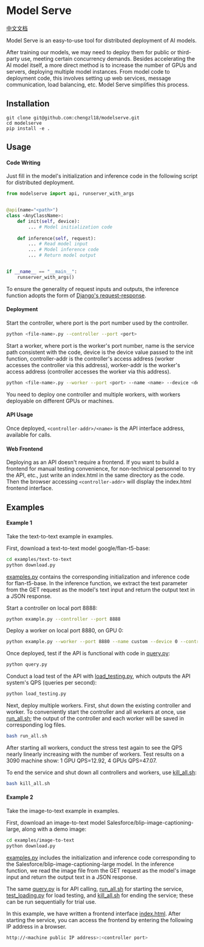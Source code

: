 # Model Serve

[中文文档](README-zh.md)

Model Serve is an easy-to-use tool for distributed deployment of AI models.

After training our models, we may need to deploy them for public or third-party use, meeting certain concurrency demands. Besides accelerating the AI model itself, a more direct method is to increase the number of GPUs and servers, deploying multiple model instances. From model code to deployment code, this involves setting up web services, message communication, load balancing, etc. Model Serve simplifies this process.

## Installation

```
git clone git@github.com:chengzl18/modelserve.git
cd modelserve
pip install -e .
```

## Usage

#### Code Writing

Just fill in the model's initialization and inference code in the following script for distributed deployment.

```python
from modelserve import api, runserver_with_args


@api(name="<path>")
class <AnyClassName>:
	def init(self, device):
		... # Model initialization code
		
	def inference(self, request):
		... # Read model input
		... # Model inference code
		... # Return model output


if __name__ == "__main__":
    runserver_with_args()
```

To ensure the generality of request inputs and outputs, the inference function adopts the form of [Django's request-response](https://docs.djangoproject.com/en/5.0/ref/request-response/).

#### Deployment

Start the controller, where port is the port number used by the controller.

```bash
python <file-name>.py --controller --port <port>
```

Start a worker, where port is the worker's port number, name is the service path consistent with the code, device is the device value passed to the init function, controller-addr is the controller's access address (worker accesses the controller via this address), worker-addr is the worker's access address (controller accesses the worker via this address).

```bash
python <file-name>.py --worker --port <port> --name <name> --device <device> --controller-addr <controller-addr> --worker-addr <worker-addr>
```

You need to deploy one controller and multiple workers, with workers deployable on different GPUs or machines.

#### API Usage

Once deployed, `<controller-addr>/<name>` is the API interface address, available for calls.

#### Web Frontend

Deploying as an API doesn't require a frontend. If you want to build a frontend for manual testing convenience, for non-technical personnel to try the API, etc., just write an index.html in the same directory as the code. Then the browser accessing `<controller-addr>` will display the index.html frontend interface.

## Examples

#### Example 1

Take the text-to-text example in examples.

First, download a text-to-text model google/flan-t5-base:

```bash
cd examples/text-to-text
python download.py
```

[examples.py](https://chat.openai.com/c/example/text-to-text/example.py) contains the corresponding initialization and inference code for flan-t5-base. In the inference function, we extract the text parameter from the GET request as the model's text input and return the output text in a JSON response.

Start a controller on local port 8888:

```bash
python example.py --controller --port 8888
```

Deploy a worker on local port 8880, on GPU 0:

```bash
python example.py --worker --port 8880 --name custom --device 0 --controller-addr http://localhost:8888 --worker-addr http://localhost:8880
```

Once deployed, test if the API is functional with code in [query.py](https://chat.openai.com/c/examples/text-to-text/query.py):

```bash
python query.py
```

Conduct a load test of the API with [load_testing.py](https://chat.openai.com/c/examples/text-to-text/load_testing.py), which outputs the API system's QPS (queries per second):

```bash
python load_testing.py
```

Next, deploy multiple workers. First, shut down the existing controller and worker. To conveniently start the controller and all workers at once, use [run_all.sh](https://chat.openai.com/c/examples/text-to-text/run_all.sh); the output of the controller and each worker will be saved in corresponding log files.

```bash
bash run_all.sh
```

After starting all workers, conduct the stress test again to see the QPS nearly linearly increasing with the number of workers. Test results on a 3090 machine show: 1 GPU QPS=12.92, 4 GPUs QPS=47.07.

To end the service and shut down all controllers and workers, use [kill_all.sh](https://chat.openai.com/c/examples/text-to-text/kill_all.sh):

```bash
bash kill_all.sh
```

#### Example 2

Take the image-to-text example in examples.

First, download an image-to-text model Salesforce/blip-image-captioning-large, along with a demo image:

```bash
cd examples/image-to-text
python download.py
```

[examples.py](example/image-to-text/example.py) includes the initialization and inference code corresponding to the Salesforce/blip-image-captioning-large model. In the inference function, we read the image file from the GET request as the model's image input and return the output text in a JSON response.

The same [query.py](examples/image-to-text/query.py) is for API calling, [run_all.sh](examples/image-to-text/run_all.sh) for starting the service, [test_loading.py](examples/image-to-text/query.py) for load testing, and [kill_all.sh](examples/image-to-text/kill_all.sh) for ending the service; these can be run sequentially for trial use.

In this example, we have written a frontend interface [index.html](https://chat.openai.com/c/examples/image-to-text/index.html). After starting the service, you can access the frontend by entering the following IP address in a browser.


```bash
http://<machine public IP address>:<controller port>
```

